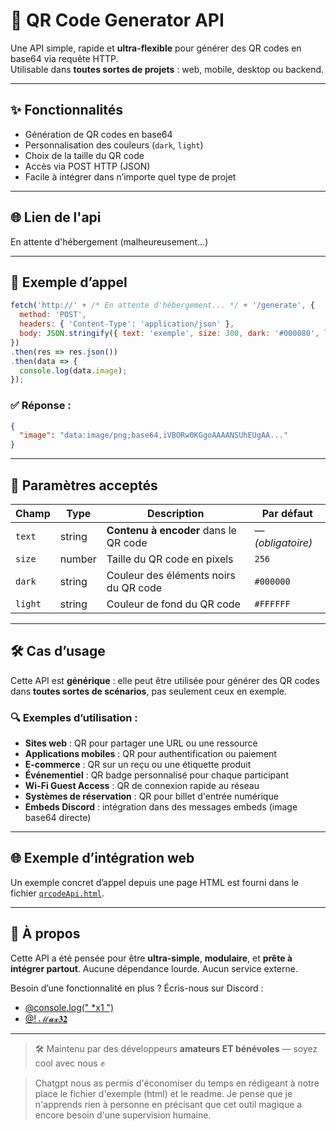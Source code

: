 # 🧩 QR Code Generator API

Une API simple, rapide et **ultra-flexible** pour générer des QR codes en base64 via requête HTTP.  
Utilisable dans **toutes sortes de projets** : web, mobile, desktop ou backend.

---

## ✨ Fonctionnalités

- Génération de QR codes en base64
- Personnalisation des couleurs (`dark`, `light`)
- Choix de la taille du QR code
- Accès via POST HTTP (JSON)
- Facile à intégrer dans n’importe quel type de projet

---

## 🌐 Lien de l'api

En attente d'hébergement (malheureusement...)

---

## 🚀 Exemple d’appel

```js
fetch('http://' + /* En attente d'hébergement... */ + '/generate', {
  method: 'POST',
  headers: { 'Content-Type': 'application/json' },
  body: JSON.stringify({ text: 'exemple', size: 300, dark: '#000080', light: '#a0a0a0' })
}) 
.then(res => res.json())
.then(data => {
  console.log(data.image);
});
````

### ✅ Réponse :

```json
{
  "image": "data:image/png;base64,iVBORw0KGgoAAAANSUhEUgAA..."
}
```

---

## 🔧 Paramètres acceptés

| Champ   | Type   | Description                            | Par défaut        |
| ------- | ------ | -------------------------------------- | ----------------- |
| `text`  | string | **Contenu à encoder** dans le QR code  | — *(obligatoire)* |
| `size`  | number | Taille du QR code en pixels            | `256`             |
| `dark`  | string | Couleur des éléments noirs du QR code  | `#000000`         |
| `light` | string | Couleur de fond du QR code             | `#FFFFFF`         |

---

## 🛠️ Cas d’usage

Cette API est **générique** : elle peut être utilisée pour générer des QR codes dans **toutes sortes de scénarios**, pas seulement ceux en exemple.

### 🔍 Exemples d’utilisation :

* **Sites web** : QR pour partager une URL ou une ressource
* **Applications mobiles** : QR pour authentification ou paiement
* **E-commerce** : QR sur un reçu ou une étiquette produit
* **Événementiel** : QR badge personnalisé pour chaque participant
* **Wi-Fi Guest Access** : QR de connexion rapide au réseau
* **Systèmes de réservation** : QR pour billet d'entrée numérique
* **Embeds Discord** : intégration dans des messages embeds (image base64 directe)

---

## 🌐 Exemple d’intégration web

Un exemple concret d’appel depuis une page HTML est fourni dans le fichier [`qrcodeApi.html`](./qrcodeApi.html).

---

## 🧠 À propos

Cette API a été pensée pour être **ultra-simple**, **modulaire**, et **prête à intégrer partout**.
Aucune dépendance lourde. Aucun service externe.

Besoin d’une fonctionnalité en plus ? Écris-nous sur Discord :

* [@console.log(" *x1 ")](https://discord.com/users/1066067393123733595)
* [@! ℳ𝓪𝔁𝟑𝟐](https://discord.com/users/1163887501895815168)

---

> 🛠️ Maintenu par des développeurs **amateurs ET bénévoles** — soyez cool avec nous ✊

> Chatgpt nous as permis d'économiser du temps en rédigeant à notre place le fichier d'exemple (html) et le readme. Je pense que je n'apprends rien à personne en précisant que cet outil magique a encore besoin d'une supervision humaine.
